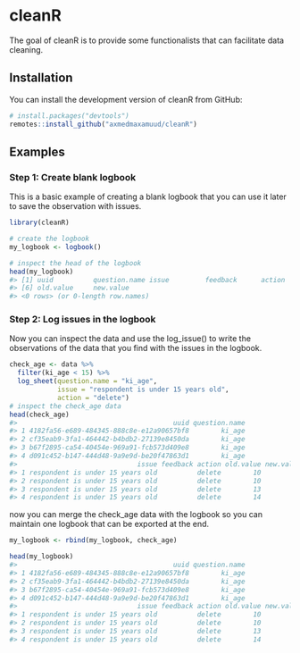 
<!-- README.md is generated from README.Rmd. Please edit that file -->

# cleanR

<!-- badges: start -->
<!-- badges: end -->

The goal of cleanR is to provide some functionalists that can facilitate
data cleaning.

## Installation

You can install the development version of cleanR from GitHub:

``` r
# install.packages("devtools")
remotes::install_github("axmedmaxamuud/cleanR")
```

## Examples

### Step 1: Create blank logbook

This is a basic example of creating a blank logbook that you can use it
later to save the observation with issues.

``` r
library(cleanR)

# create the logbook
my_logbook <- logbook()

# inspect the head of the logbook
head(my_logbook)
#> [1] uuid          question.name issue         feedback      action       
#> [6] old.value     new.value    
#> <0 rows> (or 0-length row.names)
```

### Step 2: Log issues in the logbook

Now you can inspect the data and use the log_issue() to write the
observations of the data that you find with the issues in the logbook.

``` r
check_age <- data %>% 
  filter(ki_age < 15) %>% 
  log_sheet(question.name = "ki_age",
            issue = "respondent is under 15 years old",
            action = "delete")
# inspect the check_age data
head(check_age)
#>                                       uuid question.name
#> 1 4182fa56-e689-484345-888c8e-e12a90657bf8        ki_age
#> 2 cf35eab9-3fa1-464442-b4bdb2-27139e8450da        ki_age
#> 3 b67f2895-ca54-40454e-969a91-fcb573d409e8        ki_age
#> 4 d091c452-b147-444d48-9a9e9d-be20f47863d1        ki_age
#>                              issue feedback action old.value new.value
#> 1 respondent is under 15 years old          delete        10          
#> 2 respondent is under 15 years old          delete        10          
#> 3 respondent is under 15 years old          delete        13          
#> 4 respondent is under 15 years old          delete        14
```

now you can merge the check_age data with the logbook so you can
maintain one logbook that can be exported at the end.

``` r
my_logbook <- rbind(my_logbook, check_age)

head(my_logbook)
#>                                       uuid question.name
#> 1 4182fa56-e689-484345-888c8e-e12a90657bf8        ki_age
#> 2 cf35eab9-3fa1-464442-b4bdb2-27139e8450da        ki_age
#> 3 b67f2895-ca54-40454e-969a91-fcb573d409e8        ki_age
#> 4 d091c452-b147-444d48-9a9e9d-be20f47863d1        ki_age
#>                              issue feedback action old.value new.value
#> 1 respondent is under 15 years old          delete        10          
#> 2 respondent is under 15 years old          delete        10          
#> 3 respondent is under 15 years old          delete        13          
#> 4 respondent is under 15 years old          delete        14
```
